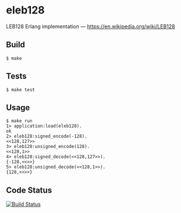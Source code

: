 eleb128
=======

LEB128 Erlang implementation — https://en.wikipedia.org/wiki/LEB128

Build
-----

    $ make

Tests
-----

    $ make test

Usage
-----

    $ make run
    1> application:load(eleb128).
    ok
    2> eleb128:signed_encode(-128).
    <<128,127>>
    3> eleb128:unsigned_encode(128).
    <<128,1>>
    4> eleb128:signed_decode(<<128,127>>).
    {-128,<<>>}
    5> eleb128:unsigned_decode(<<128,1>>).
    {128,<<>>}

Code Status
-----------

[![Build Status](https://travis-ci.org/funbox/eleb128.svg?branch=master)](https://travis-ci.org/funbox/eleb128)

